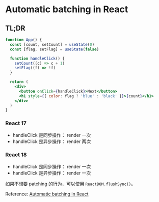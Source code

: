 # Automatic batching in React

## TL;DR

```jsx
function App() {
  const [count, setCount] = useState(0)
  const [flag, setFlag] = useState(false)

  function handleClick() {
    setCount((c) => c + 1)
    setFlag((f) => !f)
  }

  return (
    <div>
      <button onClick={handleClick}>Next</button>
      <h1 style={{ color: flag ? 'blue' : 'black' }}>{count}</h1>
    </div>
  )
}
```

### React 17

- handleClick 是同步操作： render 一次
- handleClick 是异步操作： render 两次

### React 18

- handleClick 是同步操作： render 一次
- handleClick 是异步操作： render 一次

如果不想要 patching 的行为，可以使用 `ReactDOM.flushSync()`。

Reference: [Automatic batching in React](https://github.com/reactwg/react-18/discussions/21)
